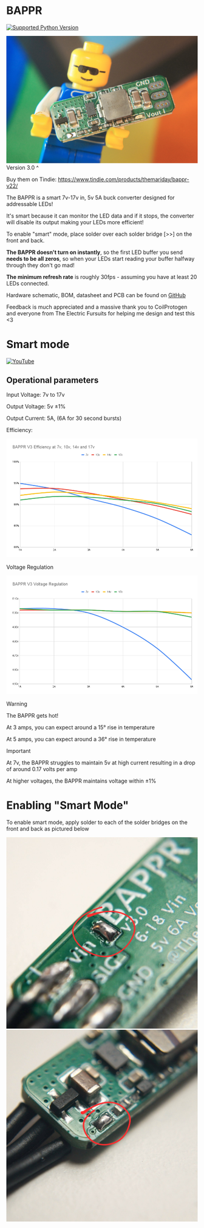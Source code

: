 # BAPPR

[![Supported Python Version](https://img.shields.io/badge/Version-3.0-blue)]()

![promo_front.jpg](docs/images/promo_front.jpg)
Version 3.0 ^

Buy them on Tindie: https://www.tindie.com/products/themariday/bappr-v22/


The BAPPR is a smart 7v-17v in, 5v 5A buck converter designed for addressable LEDs!

It's smart because it can monitor the LED data and if it stops, the converter will disable its output making your LEDs more efficient!

To enable "smart" mode, place solder over each solder bridge [>>] on the front and back.

**The BAPPR doesn't turn on instantly**, so the first LED buffer you send **needs to be all zeros**, so when your LEDs start reading your buffer halfway through they don't go mad!

**The minimum refresh rate** is roughly 30fps - assuming you have at least 20 LEDs connected.

Hardware schematic, BOM, datasheet and PCB can be found on [GitHub](https://www.github.com/themariday/bappr)

Feedback is much appreciated and a massive thank you to CoilProtogen and everyone from The Electric Fursuits for helping me design and test this <3

# Smart mode

[![YouTube](http://i.ytimg.com/vi/yDg12SgRvWY/hqdefault.jpg)](https://www.youtube.com/watch?v=yDg12SgRvWY)

## Operational parameters

Input Voltage: 7v to 17v

Output Voltage: 5v ±1%

Output Current: 5A, (6A for 30 second bursts)

Efficiency:

![efficiency_graph.png](docs/images/efficiency_graph.png)

Voltage Regulation

![voltage_regulation.png](docs/images/voltage_regulation.png)

> [!WARNING]
> The BAPPR gets hot!
> 
> At 3 amps, you can expect around a 15° rise in temperature
> 
> At 5 amps, you can expect around a 36° rise in temperature

> [!IMPORTANT]
> 
> At 7v, the BAPPR struggles to maintain 5v at high current resulting in a drop of around 0.17 volts per amp
> 
> At higher voltages, the BAPPR maintains voltage within ±1%

# Enabling "Smart Mode"

To enable smart mode, apply solder to each of the solder bridges on the front and back as pictured below 

![solder_bridge_back.jpg](docs/images/solder_bridge_back.jpg)
![solder_bridge_front.jpg](docs/images/solder_bridge_front.jpg)
